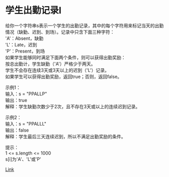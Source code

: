 <h1>学生出勤记录I</h1>

给你一个字符串s表示一个学生的出勤记录，其中的每个字符用来标记当天的出勤情况（缺勤、迟到、到场）。记录中只含下面三种字符：</br>
'A'：Absent，缺勤</br>
'L'：Late，迟到</br>
'P'：Present，到场</br>
如果学生能够同时满足下面两个条件，则可以获得出勤奖励：</br>
按总出勤计，学生缺勤（'A'）严格少于两天。</br>
学生不会存在连续3天或3天以上的迟到（'L'）记录。</br>
如果学生可以获得出勤奖励，返回true；否则，返回false。</br>

示例1：</br>
输入：s = "PPALLP"</br>
输出：true</br>
解释：学生缺勤次数少于2次，且不存在3天或以上的连续迟到记录。</br>

示例2：</br>
输入：s = "PPALLL"</br>
输出：false</br>
解释：学生最后三天连续迟到，所以不满足出勤奖励的条件。</br>

提示：</br>
1 <= s.length <= 1000</br>
s[i]为'A'、'L'或'P'</br>

[Link](https://leetcode-cn.com/problems/student-attendance-record-i/)